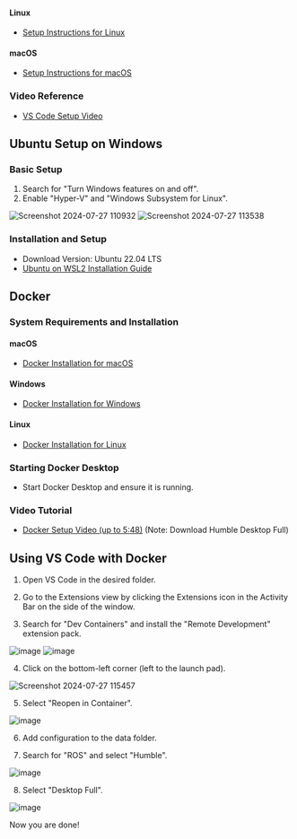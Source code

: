 #### Linux
- [Setup Instructions for Linux](https://code.visualstudio.com/docs/setup/linux)

#### macOS
- [Setup Instructions for macOS](https://code.visualstudio.com/docs/setup/mac)

### Video Reference
- [VS Code Setup Video](https://youtu.be/bN6DE-4uFNo?feature=shared)

## Ubuntu Setup on Windows

### Basic Setup
1. Search for "Turn Windows features on and off".
2. Enable "Hyper-V" and "Windows Subsystem for Linux".

![Screenshot 2024-07-27 110932](https://github.com/user-attachments/assets/14a63d46-4be2-4e31-8dd7-a51f2c569afa)
![Screenshot 2024-07-27 113538](https://github.com/user-attachments/assets/df1e554d-ccc8-4cee-94f1-016ea8505b5d)

### Installation and Setup
- Download Version: Ubuntu 22.04 LTS
- [Ubuntu on WSL2 Installation Guide](https://linuxsimply.com/linux-basics/os-installation/wsl/ubuntu-on-wsl2/)

## Docker

### System Requirements and Installation

#### macOS
- [Docker Installation for macOS](https://docs.docker.com/desktop/install/mac-install/)

#### Windows
- [Docker Installation for Windows](https://docs.docker.com/desktop/install/windows-install/)

#### Linux
- [Docker Installation for Linux](https://docs.docker.com/desktop/install/linux-install/)

### Starting Docker Desktop
- Start Docker Desktop and ensure it is running.

### Video Tutorial
- [Docker Setup Video (up to 5:48)](https://youtu.be/dihfA7Ol6Mw?feature=shared) (Note: Download Humble Desktop Full)

## Using VS Code with Docker

1. Open VS Code in the desired folder.

2. Go to the Extensions view by clicking the Extensions icon in the Activity Bar on the side of the window.

3. Search for "Dev Containers" and install the "Remote Development" extension pack.

![image](https://github.com/user-attachments/assets/bf316684-5100-473a-977a-738bc4bcdefe)
![image](https://github.com/user-attachments/assets/10f3373f-d1b5-4a2c-acb5-f7787fb88638)

4. Click on the bottom-left corner (left to the launch pad).

![Screenshot 2024-07-27 115457](https://github.com/user-attachments/assets/cea1a97a-283c-4ebb-b4d3-0a3125f53d81)

5. Select "Reopen in Container".

![image](https://github.com/user-attachments/assets/dd38d66c-65c0-4c04-a8e4-78d41a8bb3b8)

6. Add configuration to the data folder.

7. Search for "ROS" and select "Humble".

![image](https://github.com/user-attachments/assets/1544ffef-33b6-413f-b795-07291b427317)

8. Select "Desktop Full".

![image](https://github.com/user-attachments/assets/9ce6985e-72fb-4ff9-9d0c-d115795d2728)

Now you are done!
